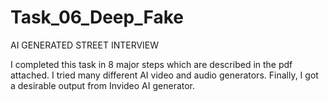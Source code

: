 # Task_06_Deep_Fake
AI GENERATED STREET INTERVIEW

I completed this task in 8 major steps which are described in the pdf attached. I tried many different AI video and audio generators. Finally, I got a desirable output from Invideo AI generator.
